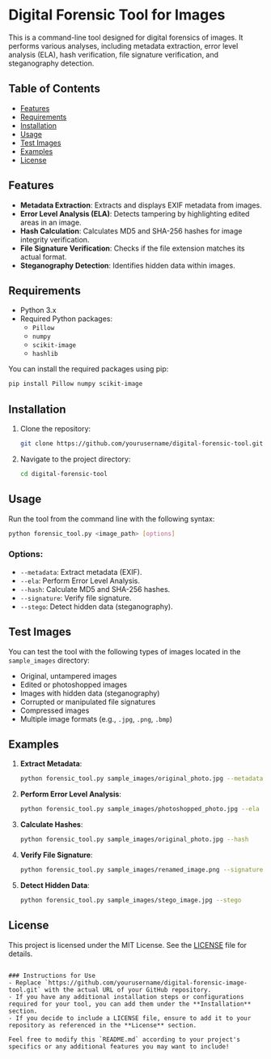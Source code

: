 # Digital Forensic Tool for Images

This is a command-line tool designed for digital forensics of images. It performs various analyses, including metadata extraction, error level analysis (ELA), hash verification, file signature verification, and steganography detection.

## Table of Contents
- [Features](#features)
- [Requirements](#requirements)
- [Installation](#installation)
- [Usage](#usage)
- [Test Images](#test-images)
- [Examples](#examples)
- [License](#license)

## Features
- **Metadata Extraction**: Extracts and displays EXIF metadata from images.
- **Error Level Analysis (ELA)**: Detects tampering by highlighting edited areas in an image.
- **Hash Calculation**: Calculates MD5 and SHA-256 hashes for image integrity verification.
- **File Signature Verification**: Checks if the file extension matches its actual format.
- **Steganography Detection**: Identifies hidden data within images.

## Requirements
- Python 3.x
- Required Python packages:
  - `Pillow`
  - `numpy`
  - `scikit-image`
  - `hashlib`

You can install the required packages using pip:

```bash
pip install Pillow numpy scikit-image
```

## Installation
1. Clone the repository:
   ```bash
   git clone https://github.com/yourusername/digital-forensic-tool.git
   ```
2. Navigate to the project directory:
   ```bash
   cd digital-forensic-tool
   ```

## Usage
Run the tool from the command line with the following syntax:

```bash
python forensic_tool.py <image_path> [options]
```

### Options:
- `--metadata`: Extract metadata (EXIF).
- `--ela`: Perform Error Level Analysis.
- `--hash`: Calculate MD5 and SHA-256 hashes.
- `--signature`: Verify file signature.
- `--stego`: Detect hidden data (steganography).

## Test Images
You can test the tool with the following types of images located in the `sample_images` directory:
- Original, untampered images
- Edited or photoshopped images
- Images with hidden data (steganography)
- Corrupted or manipulated file signatures
- Compressed images
- Multiple image formats (e.g., `.jpg`, `.png`, `.bmp`)

## Examples
1. **Extract Metadata**:
   ```bash
   python forensic_tool.py sample_images/original_photo.jpg --metadata
   ```

2. **Perform Error Level Analysis**:
   ```bash
   python forensic_tool.py sample_images/photoshopped_photo.jpg --ela
   ```

3. **Calculate Hashes**:
   ```bash
   python forensic_tool.py sample_images/original_photo.jpg --hash
   ```

4. **Verify File Signature**:
   ```bash
   python forensic_tool.py sample_images/renamed_image.png --signature
   ```

5. **Detect Hidden Data**:
   ```bash
   python forensic_tool.py sample_images/stego_image.jpg --stego
   ```

## License
This project is licensed under the MIT License. See the [LICENSE](LICENSE) file for details.
```

### Instructions for Use
- Replace `https://github.com/yourusername/digital-forensic-image-tool.git` with the actual URL of your GitHub repository.
- If you have any additional installation steps or configurations required for your tool, you can add them under the **Installation** section.
- If you decide to include a LICENSE file, ensure to add it to your repository as referenced in the **License** section.

Feel free to modify this `README.md` according to your project's specifics or any additional features you may want to include!